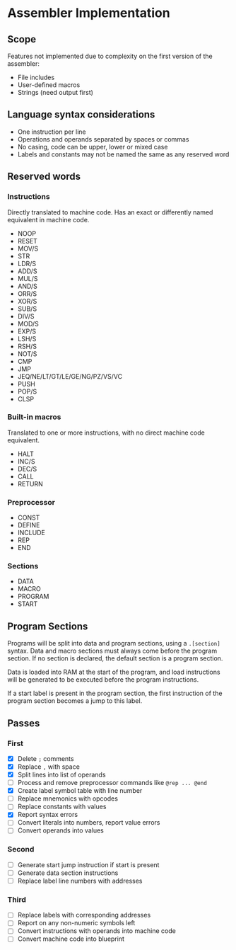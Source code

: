 # Assembler Implementation

## Scope
Features not implemented due to complexity on the first version of the assembler:
- File includes
- User-defined macros
- Strings (need output first)

## Language syntax considerations
- One instruction per line
- Operations and operands separated by spaces or commas
- No casing, code can be upper, lower or mixed case
- Labels and constants may not be named the same as any reserved word

## Reserved words
### Instructions
Directly translated to machine code. Has an exact or differently named equivalent
in machine code.

- NOOP
- RESET
- MOV/S
- STR
- LDR/S
- ADD/S
- MUL/S
- AND/S
- ORR/S
- XOR/S
- SUB/S
- DIV/S
- MOD/S
- EXP/S
- LSH/S
- RSH/S
- NOT/S
- CMP
- JMP
- JEQ/NE/LT/GT/LE/GE/NG/PZ/VS/VC
- PUSH
- POP/S
- CLSP

### Built-in macros
Translated to one or more instructions, with no direct machine code equivalent.

- HALT
- INC/S
- DEC/S
- CALL
- RETURN

### Preprocessor
- CONST
- DEFINE
- INCLUDE
- REP
- END

### Sections
- DATA
- MACRO
- PROGRAM
- START

## Program Sections
Programs will be split into data and program sections, using a `.[section]` syntax.
Data and macro sections must always come before the program section. If no section is
declared, the default section is a program section.

Data is loaded into RAM at the start of the program, and load instructions will be generated to be executed before the program instructions.

If a start label is present in the program section, the first instruction of the program
section becomes a jump to this label.

## Passes
### First
- [x] Delete `;` comments
- [x] Replace `,` with space
- [x] Split lines into list of operands
- [ ] Process and remove preprocessor commands like `@rep ... @end`
- [x] Create label symbol table with line number
- [ ] Replace mnemonics with opcodes
- [ ] Replace constants with values
- [x] Report syntax errors
- [ ] Convert literals into numbers, report value errors
- [ ] Convert operands into values

### Second
- [ ] Generate start jump instruction if start is present
- [ ] Generate data section instructions
- [ ] Replace label line numbers with addresses

### Third
- [ ] Replace labels with corresponding addresses
- [ ] Report on any non-numeric symbols left
- [ ] Convert instructions with operands into machine code
- [ ] Convert machine code into blueprint
